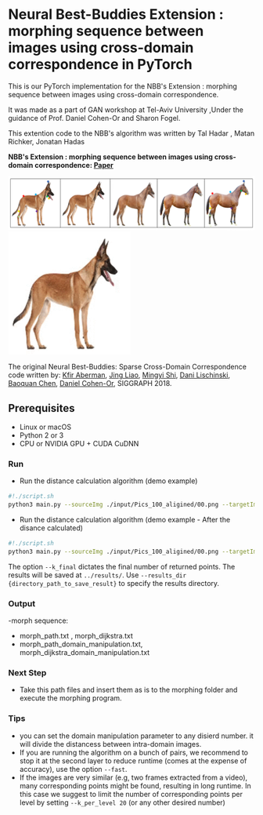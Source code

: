 # Neural Best-Buddies Extension :  morphing sequence between images using cross-domain correspondence in PyTorch

This is our PyTorch implementation for the NBB's Extension :  morphing sequence between images using cross-domain correspondence.

It was made as a part of GAN workshop at Tel-Aviv University ,Under the guidance of Prof. Daniel Cohen-Or and Sharon Fogel.

This extention code to the NBB's algorithm was written by Tal Hadar , Matan Richker, Jonatan Hadas


**NBB's Extension :  morphing sequence between images using cross-domain correspondence: [Paper](https://github.com/talhadar1/NBBs_extension_morphing_sequence_using_cross_domain_correspondence/blob/master/NBB_s_Morphing___using_a_cross_domain_correspondence_to_morph__between_images.pdf)**


<img src="first_page_sample.png" width="800" />
<img src="ezgif.com-video-to-gif.gif" width="250" />



The original Neural Best-Buddies: Sparse Cross-Domain Correspondence code written by:
[Kfir Aberman](https://kfiraberman.github.io/), [Jing Liao](https://liaojing.github.io/html/), [Mingyi Shi](https://rubbly.cn/), [Dani Lischinski](http://danix3d.droppages.com/), [Baoquan Chen](http://www.cs.sdu.edu.cn/~baoquan/), [Daniel Cohen-Or](https://www.cs.tau.ac.il/~dcor/), SIGGRAPH 2018.

## Prerequisites
- Linux or macOS
- Python 2 or 3
- CPU or NVIDIA GPU + CUDA CuDNN

### Run
- Run the distance calculation algorithm (demo example)
```bash
#!./script.sh
python3 main.py --sourceImg ./input/Pics_100_aligined/00.png --targetImg ./input/Pics_100_aligined/99.png  --input_dir input --name Pics_100_test --k_final 5 --k_per_level 10 --fast --src_index 72  --trg_index 15
```

- Run the distance calculation algorithm (demo example - After the disance calculated)
```bash
#!./script.sh
python3 main.py --sourceImg ./input/Pics_100_aligined/00.png --targetImg ./input/Pics_100_aligined/99.png  --input_dir input --name Pics_100_test --k_final 5 --k_per_level 10 --fast --data_stored --src_index 72  --trg_index 15
```
The option `--k_final` dictates the final number of returned points. The results will be saved at `../results/`. Use `--results_dir {directory_path_to_save_result}` to specify the results directory.

### Output
-morph sequence:
- morph_path.txt					, morph_dijkstra.txt
- morph_path_domain_manipulation.txt, morph_dijkstra_domain_manipulation.txt 

### Next Step
- Take this path files and insert them as is to the morphing folder and execute the morphing program.

### Tips
- you can set the domain manipulation parameter to any disierd number. it will divide the distancess between intra-domain images.
- If you are running the algorithm on a bunch of pairs, we recommend to stop it at the second layer to reduce runtime (comes at the expense of accuracy), use the option `--fast`.
- If the images are very similar (e.g, two frames extracted from a video), many corresponding points might be found, resulting in long runtime. In this case we suggest to limit the number of corresponding points per level by setting `--k_per_level 20` (or any other desired number)


